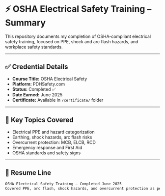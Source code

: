 # ⚡ OSHA Electrical Safety Training – Summary

This repository documents my completion of OSHA-compliant electrical safety training, focused on PPE, shock and arc flash hazards, and workplace safety standards.

---

## ✅ Credential Details

- **Course Title:** OSHA Electrical Safety  
- **Platform:** PDHSafety.com  
- **Status:** Completed ✅  
- **Date Earned:** June 2025  
- **Certificate:** Available in `/certificate/` folder

---

## 🧠 Key Topics Covered

- Electrical PPE and hazard categorization  
- Earthing, shock hazards, arc flash risks  
- Overcurrent protection: MCB, ELCB, RCD  
- Emergency response and First Aid  
- OSHA standards and safety signs

---

## 🏅 Resume Line

```markdown
OSHA Electrical Safety Training – Completed June 2025  
Covered PPE, arc flash, shock hazards, and overcurrent protection as per OSHA guidelines.
